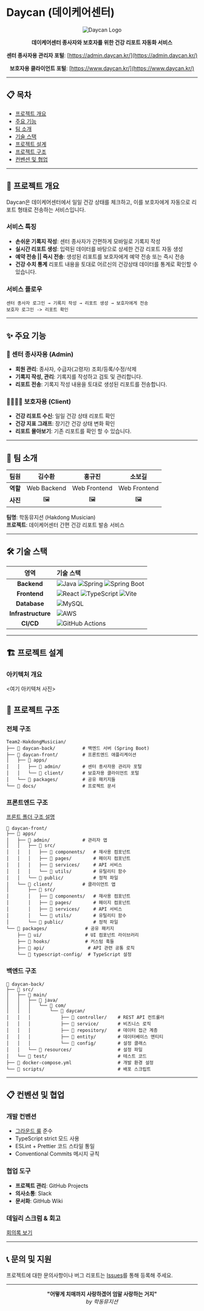 # Daycan (데이케어센터)

<div align="center">

![Daycan Logo](https://github.com/user-attachments/assets/36e55169-e5da-4680-bc1a-1cad9a74eb9e)

**데이케어센터 종사자와 보호자를 위한 건강 리포트 자동화 서비스**

**센터 종사자용 관리자 포털**: [https://admin.daycan.kr/](https://admin.daycan.kr/)

**보호자용 클라이언트 포털**: [https://www.daycan.kr/](https://www.daycan.kr/)

</div>

---

## 📋 목차

- [프로젝트 개요](#프로젝트-개요)
- [주요 기능](#주요-기능)
- [팀 소개](#팀-소개)
- [기술 스택](#기술-스택)
- [프로젝트 설계](#프로젝트-설계)
- [프로젝트 구조](#프로젝트-구조)
- [컨벤션 및 협업](#컨벤션-및-협업)

---

## 🎯 프로젝트 개요

Daycan은 데이케어센터에서 일일 건강 상태를 체크하고, 이를 보호자에게 자동으로 리포트 형태로 전송하는 서비스입니다.

### 서비스 특징

- **손쉬운 기록지 작성**: 센터 종사자가 간편하게 모바일로 기록지 작성
- **실시간 리포트 생성**: 입력된 데이터를 바탕으로 상세한 건강 리포트 자동 생성
- **예약 전송 || 즉시 전송**: 생성된 리포트를 보호자에게 예약 전송 또는 즉시 전송
- **건강 수치 통계** 리포트 내용을 토대로 어르신의 건강상태 데이터를 통계로 확인할 수 있습니다.

### 서비스 플로우

```
센터 종사자 로그인 → 기록지 작성 → 리포트 생성 → 보호자에게 전송
보호자 로그인 -> 리포트 확인
```

---

## ✨ 주요 기능

### 🏥 센터 종사자용 (Admin)

- **회원 관리**: 종사자, 수급자(고령자) 조회/등록/수정/삭제
- **기록지 작성, 관리**: 기록지를 작성하고 검토 및 관리합니다.
- **리포트 전송**: 기록지 작성 내용을 토대로 생성된 리포트를 전송합니다.

### 👨‍👩‍👧‍👦 보호자용 (Client)

- **건강 리포트 수신**: 일일 건강 상태 리포트 확인
- **건강 지표 그래프**: 장기간 건강 상태 변화 확인
- **리포트 몰아보기**: 기존 리포트를 확인 할 수 있습니다.

---

## 👥 팀 소개

<div align="center">

|   팀원   |   김수환    |    홍규진    |    소보길    |
| :------: | :---------: | :----------: | :----------: |
| **역할** | Web Backend | Web Frontend | Web Frontend |
| **사진** |     🖼️      |      🖼️      |      🖼️      |

</div>

**팀명**: 학동뮤지션 (Hakdong Musician)  
**프로젝트**: 데이케어센터 간편 건강 리포트 발송 서비스

---

## 🛠️ 기술 스택

<div align="center">

|        영역        | 기술 스택                                                                                                                                                                                                                                                                                                                     |
| :----------------: | :---------------------------------------------------------------------------------------------------------------------------------------------------------------------------------------------------------------------------------------------------------------------------------------------------------------------------- |
|    **Backend**     | ![Java](https://img.shields.io/badge/Java-ED8B00?style=for-the-badge&logo=openjdk&logoColor=white) ![Spring](https://img.shields.io/badge/Spring-6DB33F?style=for-the-badge&logo=spring&logoColor=white) ![Spring Boot](https://img.shields.io/badge/Spring_Boot-6DB33F?style=for-the-badge&logo=spring-boot&logoColor=white) |
|    **Frontend**    | ![React](https://img.shields.io/badge/React-20232A?style=for-the-badge&logo=react&logoColor=61DAFB) ![TypeScript](https://img.shields.io/badge/TypeScript-007ACC?style=for-the-badge&logo=typescript&logoColor=white) ![Vite](https://img.shields.io/badge/Vite-646CFF?style=for-the-badge&logo=vite&logoColor=white)         |
|    **Database**    | ![MySQL](https://img.shields.io/badge/MySQL-4479A1?style=for-the-badge&logo=mysql&logoColor=white)                                                                                                                                                                                                                            |
| **Infrastructure** | ![AWS](https://img.shields.io/badge/AWS-FF9900?style=for-the-badge&logo=amazonaws&logoColor=white)                                                                                                                                                                                                                            |
|     **CI/CD**      | ![GitHub Actions](https://img.shields.io/badge/GitHub_Actions-2088FF?style=for-the-badge&logo=github-actions&logoColor=white)                                                                                                                                                                                                 |

</div>

---

## 🏗️ 프로젝트 설계

### 아키텍처 개요

<여기 아키텍쳐 사진>

## 📁 프로젝트 구조

### 전체 구조

```
Team2-HakdongMusician/
├── 📁 daycan-back/          # 백엔드 서버 (Spring Boot)
├── 📁 daycan-front/         # 프론트엔드 애플리케이션
│   ├── 📁 apps/
│   │   ├── 📁 admin/        # 센터 종사자용 관리자 포털
│   │   └── 📁 client/       # 보호자용 클라이언트 포털
│   └── 📁 packages/         # 공유 패키지들
└── 📁 docs/                 # 프로젝트 문서
```

### 프론트엔드 구조

[프론트 폴더 구조 설명](https://github.com/softeerbootcamp-6th/Team2-HakdongMusician/wiki/%5BFE%5D-%ED%8F%B4%EB%8D%94%EA%B5%AC%EC%A1%B0)

```
📁 daycan-front/
├── 📁 apps/
│   ├── 📁 admin/            # 관리자 앱
│   │   ├── 📁 src/
│   │   │   ├── 📁 components/   # 재사용 컴포넌트
│   │   │   ├── 📁 pages/        # 페이지 컴포넌트
│   │   │   ├── 📁 services/     # API 서비스
│   │   │   └── 📁 utils/        # 유틸리티 함수
│   │   └── 📁 public/           # 정적 파일
│   └── 📁 client/           # 클라이언트 앱
│       ├── 📁 src/
│       │   ├── 📁 components/   # 재사용 컴포넌트
│       │   ├── 📁 pages/        # 페이지 컴포넌트
│       │   ├── 📁 services/     # API 서비스
│       │   └── 📁 utils/        # 유틸리티 함수
│       └── 📁 public/           # 정적 파일
└── 📁 packages/              # 공유 패키지
    ├── 📁 ui/                # UI 컴포넌트 라이브러리
    ├── 📁 hooks/             # 커스텀 훅들
    ├── 📁 api/                # API 관련 공통 로직
    └── 📁 typescript-config/  # TypeScript 설정
```

### 백엔드 구조

```
📁 daycan-back/
├── 📁 src/
│   ├── 📁 main/
│   │   ├── 📁 java/
│   │   │   └── 📁 com/
│   │   │       └── 📁 daycan/
│   │   │           ├── 📁 controller/    # REST API 컨트롤러
│   │   │           ├── 📁 service/       # 비즈니스 로직
│   │   │           ├── 📁 repository/    # 데이터 접근 계층
│   │   │           ├── 📁 entity/        # 데이터베이스 엔티티
│   │   │           └── 📁 config/        # 설정 클래스
│   │   └── 📁 resources/                 # 설정 파일
│   └── 📁 test/                          # 테스트 코드
├── 📁 docker-compose.yml                 # 개발 환경 설정
└── 📁 scripts/                           # 배포 스크립트
```

---

## 📋 컨벤션 및 협업

### 개발 컨벤션

- [그라운드 룰](https://github.com/softeerbootcamp-6th/Team2-HakdongMusician/wiki/RULE) 준수
- TypeScript strict 모드 사용
- ESLint + Prettier 코드 스타일 통일
- Conventional Commits 메시지 규칙

### 협업 도구

- **프로젝트 관리**: GitHub Projects
- **의사소통**: Slack
- **문서화**: GitHub Wiki

### 데일리 스크럼 & 회고

[회의록 보기](https://github.com/softeerbootcamp-6th/Team2-HakdongMusician/wiki/%ED%9A%8C%EC%9D%98%EB%A1%9D)

---

## 📞 문의 및 지원

프로젝트에 대한 문의사항이나 버그 리포트는 [Issues](https://github.com/softeerbootcamp-6th/Team2-HakdongMusician/issues)를 통해 등록해 주세요.

---

<div align="center">

**"어떻게 치매까지 사랑하겠어 엄말 사랑하는 거지"**  
_by 학동뮤지션_

</div>
